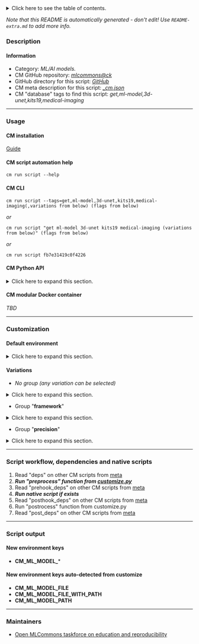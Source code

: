 <details>
<summary>Click here to see the table of contents.</summary>

* [Description](#description)
* [Information](#information)
* [Usage](#usage)
  * [ CM installation](#cm-installation)
  * [ CM script automation help](#cm-script-automation-help)
  * [ CM CLI](#cm-cli)
  * [ CM Python API](#cm-python-api)
  * [ CM modular Docker container](#cm-modular-docker-container)
* [Customization](#customization)
  * [ Default environment](#default-environment)
  * [ Variations](#variations)
* [Script workflow, dependencies and native scripts](#script-workflow-dependencies-and-native-scripts)
* [Script output](#script-output)
* [New environment keys](#new-environment-keys)
* [New environment keys auto-detected from customize](#new-environment-keys-auto-detected-from-customize)
* [Maintainers](#maintainers)

</details>

*Note that this README is automatically generated - don't edit! Use `README-extra.md` to add more info.*

### Description

#### Information

* Category: *ML/AI models.*
* CM GitHub repository: *[mlcommons@ck](https://github.com/mlcommons/ck/tree/master/cm-mlops)*
* GitHub directory for this script: *[GitHub](https://github.com/mlcommons/ck/tree/master/cm-mlops/script/get-ml-model-3d-unet-kits19)*
* CM meta description for this script: *[_cm.json](_cm.json)*
* CM "database" tags to find this script: *get,ml-model,3d-unet,kits19,medical-imaging*
___
### Usage

#### CM installation
[Guide](https://github.com/mlcommons/ck/blob/master/docs/installation.md)

#### CM script automation help
```cm run script --help```

#### CM CLI
`cm run script --tags=get,ml-model,3d-unet,kits19,medical-imaging(,variations from below) (flags from below)`

*or*

`cm run script "get ml-model 3d-unet kits19 medical-imaging (variations from below)" (flags from below)`

*or*

`cm run script fb7e31419c0f4226`

#### CM Python API

<details>
<summary>Click here to expand this section.</summary>

```python

import cmind

r = cmind.access({'action':'run'
                  'automation':'script',
                  'tags':'get,ml-model,3d-unet,kits19,medical-imaging'
                  'out':'con',
                  ...
                  (other input keys for this script)
                  ...
                 })

if r['return']>0:
    print (r['error'])

```

</details>

#### CM modular Docker container
*TBD*
___
### Customization

#### Default environment

<details>
<summary>Click here to expand this section.</summary>

These keys can be updated via --env.KEY=VALUE or "env" dictionary in @input.json or using script flags.


</details>


#### Variations

  * *No group (any variation can be selected)*
<details>
<summary>Click here to expand this section.</summary>

    * `_onnx,fp32`
      - Environment variables:
        - *CM_ML_MODEL_ACCURACY*: `0.86170`
        - *CM_PACKAGE_URL*: `https://zenodo.org/record/5597155/files/3dunet_kits19_128x128x128_dynbatch.onnx?download=1`
      - Workflow:
    * `_pytorch,fp32`
      - Environment variables:
        - *CM_ML_MODEL_ACCURACY*: `0.86170`
        - *CM_PACKAGE_URL*: `https://zenodo.org/record/5597155/files/3dunet_kits19_pytorch.ptc?download=1`
      - Workflow:
    * `_pytorch,fp32,weights`
      - Environment variables:
        - *CM_ML_MODEL_ACCURACY*: `0.86170`
        - *CM_ML_MODEL_FILE*: `retinanet_model_10.pth`
        - *CM_PACKAGE_URL*: `https://zenodo.org/record/5597155/files/3dunet_kits19_pytorch_checkpoint.pth?download=1`
        - *CM_UNZIP*: `yes`
      - Workflow:
    * `_tf,fp32`
      - Environment variables:
        - *CM_ML_MODEL_ACCURACY*: `0.86170`
        - *CM_ML_MODEL_FILE*: `3dunet_kits19_128x128x128.tf`
        - *CM_PACKAGE_URL*: `https://zenodo.org/record/5597155/files/3dunet_kits19_128x128x128.tf.zip?download=1`
        - *CM_UNZIP*: `yes`
      - Workflow:
    * `_weights`
      - Environment variables:
        - *CM_MODEL_WEIGHTS_FILE*: `yes`
      - Workflow:

</details>


  * Group "**framework**"
<details>
<summary>Click here to expand this section.</summary>

    * **`_onnx`** (default)
      - Environment variables:
        - *CM_ML_MODEL_FRAMEWORK*: `onnx`
      - Workflow:
    * `_pytorch`
      - Environment variables:
        - *CM_ML_MODEL_FRAMEWORK*: `pytorch`
      - Workflow:
    * `_tf`
      - Aliases: `_tensorflow`
      - Environment variables:
        - *CM_ML_MODEL_FRAMEWORK*: `tensorflow`
      - Workflow:

</details>


  * Group "**precision**"
<details>
<summary>Click here to expand this section.</summary>

    * **`_fp32`** (default)
      - Environment variables:
        - *CM_ML_MODEL_INPUT_DATA_TYPES*: `fp32`
        - *CM_ML_MODEL_PRECISION*: `fp32`
        - *CM_ML_MODEL_WEIGHT_DATA_TYPES*: `fp32`
      - Workflow:

</details>

___
### Script workflow, dependencies and native scripts

  1. Read "deps" on other CM scripts from [meta](https://github.com/mlcommons/ck/tree/master/cm-mlops/script/get-ml-model-3d-unet-kits19/_cm.json)
  1. ***Run "preprocess" function from [customize.py](https://github.com/mlcommons/ck/tree/master/cm-mlops/script/get-ml-model-3d-unet-kits19/customize.py)***
  1. Read "prehook_deps" on other CM scripts from [meta](https://github.com/mlcommons/ck/tree/master/cm-mlops/script/get-ml-model-3d-unet-kits19/_cm.json)
  1. ***Run native script if exists***
  1. Read "posthook_deps" on other CM scripts from [meta](https://github.com/mlcommons/ck/tree/master/cm-mlops/script/get-ml-model-3d-unet-kits19/_cm.json)
  1. Run "postrocess" function from customize.py
  1. Read "post_deps" on other CM scripts from [meta](https://github.com/mlcommons/ck/tree/master/cm-mlops/script/get-ml-model-3d-unet-kits19/_cm.json)
___
### Script output
#### New environment keys

* **CM_ML_MODEL_***
#### New environment keys auto-detected from customize

* **CM_ML_MODEL_FILE**
* **CM_ML_MODEL_FILE_WITH_PATH**
* **CM_ML_MODEL_PATH**
___
### Maintainers

* [Open MLCommons taskforce on education and reproducibility](https://github.com/mlcommons/ck/blob/master/docs/mlperf-education-workgroup.md)